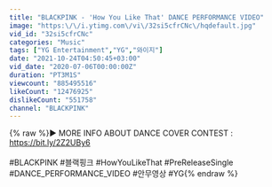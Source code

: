 ```yaml
---
title: "BLACKPINK - 'How You Like That' DANCE PERFORMANCE VIDEO"
image: "https:\/\/i.ytimg.com\/vi\/32si5cfrCNc\/hqdefault.jpg"
vid_id: "32si5cfrCNc"
categories: "Music"
tags: ["YG Entertainment","YG","와이지"]
date: "2021-10-24T04:50:45+03:00"
vid_date: "2020-07-06T00:00:00Z"
duration: "PT3M1S"
viewcount: "885495516"
likeCount: "12476925"
dislikeCount: "551758"
channel: "BLACKPINK"
---
```

{% raw %}▶️ MORE INFO ABOUT DANCE COVER CONTEST : <a rel="nofollow" target="blank" href="https://bit.ly/2Z2UBy6">https://bit.ly/2Z2UBy6</a><br /><br />#BLACKPINK #블랙핑크 #HowYouLikeThat #PreReleaseSingle #DANCE_PERFORMANCE_VIDEO #안무영상 #YG{% endraw %}
